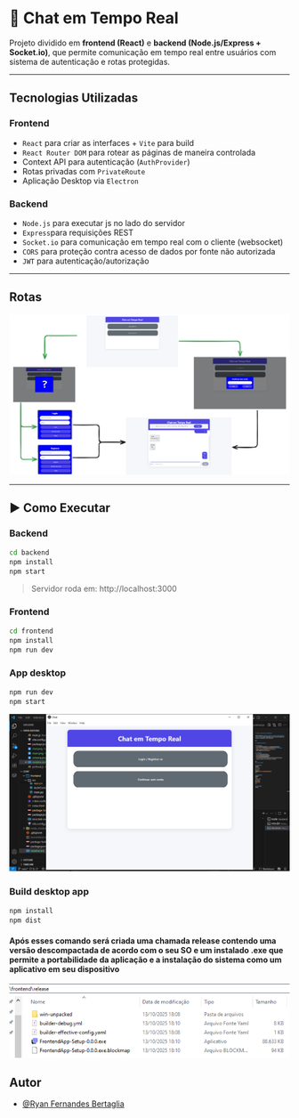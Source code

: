 # 💬 Chat em Tempo Real

Projeto dividido em **frontend (React)** e **backend (Node.js/Express + Socket.io)**, que permite comunicação em tempo real entre usuários com sistema de autenticação e rotas protegidas.

---

## Tecnologias Utilizadas

### **Frontend**
- `React` para criar as interfaces + `Vite` para build
- `React Router DOM` para rotear as páginas de maneira controlada 
- Context API para autenticação (`AuthProvider`)  
- Rotas privadas com `PrivateRoute`
- Aplicação Desktop via `Electron`

### **Backend**
- `Node.js` para executar js no lado do servidor
- `Express`para requisições REST
- `Socket.io` para comunicação em tempo real com o cliente (websocket)
- `CORS` para proteção contra acesso de dados por fonte não autorizada
- `JWT` para autenticação/autorização

---
## Rotas
![Rotas](./frontend/public/schema.png)


---
## ▶️ Como Executar

### **Backend**
```bash
cd backend
npm install
npm start
```
> Servidor roda em: http://localhost:3000


### **Frontend**
```bash
cd frontend
npm install
npm run dev
```

### App desktop
```bash
npm run dev
npm start
```
![App desktop](frontend/public/app.png)

### Build desktop app
```bash
npm install
npm dist
```
#### Após esses comando será criada uma chamada release contendo uma versão descompactada de acordo com o seu SO e um instalado .exe que permite a portabilidade da aplicação e a instalação do sistema como um aplicativo em seu dispositivo

![Diretório com os arquivos empacotados](frontend/public/arquivos.png) 


## Autor
- [@Ryan Fernandes Bertaglia](https://github.com/RyanFBertaglia/)

